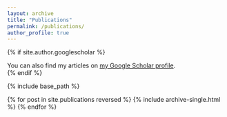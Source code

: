 ```yaml
---
layout: archive
title: "Publications"
permalink: /publications/
author_profile: true
---
```


{% if site.author.googlescholar %}
  <div class="wordwrap">You can also find my articles on <a href="{{https://scholar.google.com/citations?user=3DdeRykAAAAJ}}">my Google Scholar profile</a>.</div>
{% endif %}

{% include base_path %}

{% for post in site.publications reversed %}
  {% include archive-single.html %}
{% endfor %}

